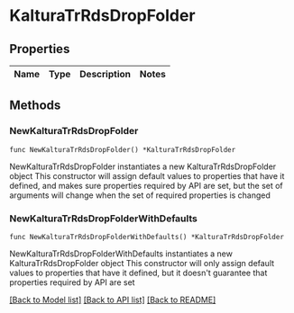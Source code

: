 # KalturaTrRdsDropFolder

## Properties

Name | Type | Description | Notes
------------ | ------------- | ------------- | -------------

## Methods

### NewKalturaTrRdsDropFolder

`func NewKalturaTrRdsDropFolder() *KalturaTrRdsDropFolder`

NewKalturaTrRdsDropFolder instantiates a new KalturaTrRdsDropFolder object
This constructor will assign default values to properties that have it defined,
and makes sure properties required by API are set, but the set of arguments
will change when the set of required properties is changed

### NewKalturaTrRdsDropFolderWithDefaults

`func NewKalturaTrRdsDropFolderWithDefaults() *KalturaTrRdsDropFolder`

NewKalturaTrRdsDropFolderWithDefaults instantiates a new KalturaTrRdsDropFolder object
This constructor will only assign default values to properties that have it defined,
but it doesn't guarantee that properties required by API are set


[[Back to Model list]](../README.md#documentation-for-models) [[Back to API list]](../README.md#documentation-for-api-endpoints) [[Back to README]](../README.md)


